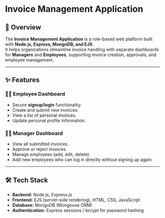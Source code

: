 # Invoice Management Application

## 📌 Overview
The **Invoice Management Application** is a role-based web platform built with **Node.js, Express, MongoDB, and EJS**.  
It helps organizations streamline invoice handling with separate dashboards for **Managers** and **Employees**, supporting invoice creation, approvals, and employee management.

---

## ✨ Features

### 👨‍💼 Employee Dashboard
- Secure **signup/login** functionality.
- Create and submit new invoices.
- View a list of personal invoices.
- Update personal profile information.

### 🧑‍💻 Manager Dashboard
- View all submitted invoices.
- Approve or reject invoices.
- Manage employees (add, edit, delete).
- Add new employees who can log in directly without signing up again.

---

## 🛠️ Tech Stack
- **Backend:** Node.js, Express.js  
- **Frontend:** EJS (server-side rendering), HTML, CSS, JavaScript  
- **Database:** MongoDB (Mongoose ORM)  
- **Authentication:** Express sessions / bcrypt for password hashing  

